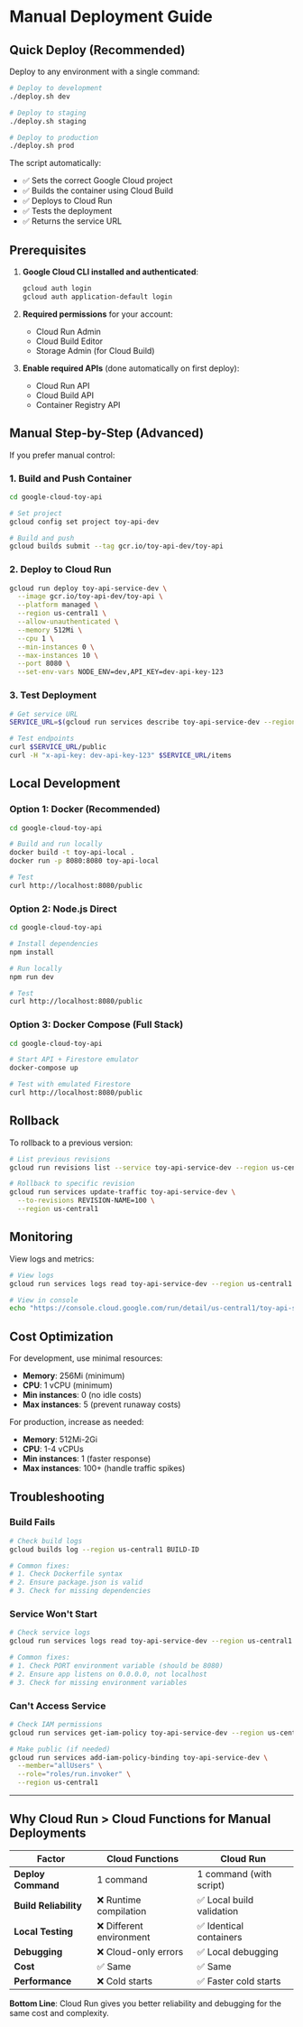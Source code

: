 # Manual Deployment Guide

## Quick Deploy (Recommended)

Deploy to any environment with a single command:

```bash
# Deploy to development
./deploy.sh dev

# Deploy to staging  
./deploy.sh staging

# Deploy to production
./deploy.sh prod
```

The script automatically:
- ✅ Sets the correct Google Cloud project
- ✅ Builds the container using Cloud Build
- ✅ Deploys to Cloud Run
- ✅ Tests the deployment
- ✅ Returns the service URL

## Prerequisites

1. **Google Cloud CLI installed and authenticated**:
   ```bash
   gcloud auth login
   gcloud auth application-default login
   ```

2. **Required permissions** for your account:
   - Cloud Run Admin
   - Cloud Build Editor  
   - Storage Admin (for Cloud Build)

3. **Enable required APIs** (done automatically on first deploy):
   - Cloud Run API
   - Cloud Build API
   - Container Registry API

## Manual Step-by-Step (Advanced)

If you prefer manual control:

### 1. Build and Push Container
```bash
cd google-cloud-toy-api

# Set project
gcloud config set project toy-api-dev

# Build and push
gcloud builds submit --tag gcr.io/toy-api-dev/toy-api
```

### 2. Deploy to Cloud Run
```bash
gcloud run deploy toy-api-service-dev \
  --image gcr.io/toy-api-dev/toy-api \
  --platform managed \
  --region us-central1 \
  --allow-unauthenticated \
  --memory 512Mi \
  --cpu 1 \
  --min-instances 0 \
  --max-instances 10 \
  --port 8080 \
  --set-env-vars NODE_ENV=dev,API_KEY=dev-api-key-123
```

### 3. Test Deployment
```bash
# Get service URL
SERVICE_URL=$(gcloud run services describe toy-api-service-dev --region us-central1 --format 'value(status.url)')

# Test endpoints
curl $SERVICE_URL/public
curl -H "x-api-key: dev-api-key-123" $SERVICE_URL/items
```

## Local Development

### Option 1: Docker (Recommended)
```bash
cd google-cloud-toy-api

# Build and run locally
docker build -t toy-api-local .
docker run -p 8080:8080 toy-api-local

# Test
curl http://localhost:8080/public
```

### Option 2: Node.js Direct
```bash
cd google-cloud-toy-api

# Install dependencies
npm install

# Run locally
npm run dev

# Test
curl http://localhost:8080/public
```

### Option 3: Docker Compose (Full Stack)
```bash
cd google-cloud-toy-api

# Start API + Firestore emulator
docker-compose up

# Test with emulated Firestore
curl http://localhost:8080/public
```

## Rollback

To rollback to a previous version:

```bash
# List previous revisions
gcloud run revisions list --service toy-api-service-dev --region us-central1

# Rollback to specific revision
gcloud run services update-traffic toy-api-service-dev \
  --to-revisions REVISION-NAME=100 \
  --region us-central1
```

## Monitoring

View logs and metrics:

```bash
# View logs
gcloud run services logs read toy-api-service-dev --region us-central1

# View in console
echo "https://console.cloud.google.com/run/detail/us-central1/toy-api-service-dev"
```

## Cost Optimization

For development, use minimal resources:
- **Memory**: 256Mi (minimum)
- **CPU**: 1 vCPU (minimum)  
- **Min instances**: 0 (no idle costs)
- **Max instances**: 5 (prevent runaway costs)

For production, increase as needed:
- **Memory**: 512Mi-2Gi
- **CPU**: 1-4 vCPUs
- **Min instances**: 1 (faster response)
- **Max instances**: 100+ (handle traffic spikes)

## Troubleshooting

### Build Fails
```bash
# Check build logs
gcloud builds log --region us-central1 BUILD-ID

# Common fixes:
# 1. Check Dockerfile syntax
# 2. Ensure package.json is valid
# 3. Check for missing dependencies
```

### Service Won't Start
```bash
# Check service logs
gcloud run services logs read toy-api-service-dev --region us-central1

# Common fixes:
# 1. Check PORT environment variable (should be 8080)
# 2. Ensure app listens on 0.0.0.0, not localhost
# 3. Check for missing environment variables
```

### Can't Access Service
```bash
# Check IAM permissions
gcloud run services get-iam-policy toy-api-service-dev --region us-central1

# Make public (if needed)
gcloud run services add-iam-policy-binding toy-api-service-dev \
  --member="allUsers" \
  --role="roles/run.invoker" \
  --region us-central1
```

---

## Why Cloud Run > Cloud Functions for Manual Deployments

| Factor | Cloud Functions | Cloud Run |
|--------|----------------|-----------|
| **Deploy Command** | 1 command | 1 command (with script) |
| **Build Reliability** | ❌ Runtime compilation | ✅ Local build validation |
| **Local Testing** | ❌ Different environment | ✅ Identical containers |
| **Debugging** | ❌ Cloud-only errors | ✅ Local debugging |
| **Cost** | ✅ Same | ✅ Same |
| **Performance** | ❌ Cold starts | ✅ Faster cold starts |

**Bottom Line**: Cloud Run gives you better reliability and debugging for the same cost and complexity.
